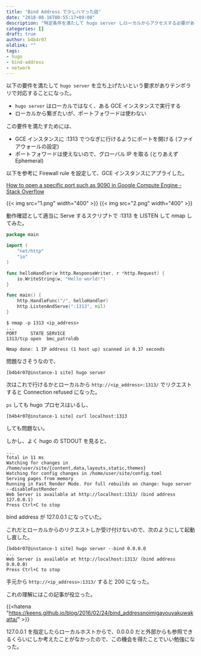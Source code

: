 ```yaml
---
title: "Bind Address で少しハマった話"
date: "2018-08-16T00:55:17+09:00"
description: "特定条件を満たして hugo server しローカルからアクセスする必要がありその際に bind address でハマった"
categories: []
draft: true
author: b4b4r07
oldlink: ""
tags:
- hugo
- bind-address
- network
---
```


以下の要件を満たして `hugo server` を立ち上げたいという要求がありテンポラリで対応することになった。

- `hugo server` はローカルではなく、ある GCE インスタンスで実行する
- ローカルから繋ぎたいが、ポートフォワードは使わない

この要件を満たすためには、

- GCE インスタンスに :1313 でつなぎに行けるようにポートを開ける (ファイアウォールの設定)
- ポートフォワードは使えないので、グローバル IP を取る (とりあえず Ephemeral)

以下を参考に Firewall rule を設定して、GCE インスタンスにアプライした。

[How to open a specific port such as 9090 in Google Compute Engine - Stack Overflow](https://stackoverflow.com/questions/21065922/how-to-open-a-specific-port-such-as-9090-in-google-compute-engine)

{{< img src="1.png" width="400" >}}
{{< img src="2.png" width="400" >}}

動作確認として適当に Serve するスクリプトで :1313 を LISTEN して nmap してみた。

```go
package main

import (
	"net/http"
	"io"
)

func helloHandler(w http.ResponseWriter, r *http.Request) {
	io.WriteString(w, "Hello world!")
}

func main() {
	http.HandleFunc("/", helloHandler)
	http.ListenAndServe(":1313", nil)
}
```

```console
$ nmap -p 1313 <ip_address>
...
PORT     STATE SERVICE
1313/tcp open  bmc_patroldb

Nmap done: 1 IP address (1 host up) scanned in 0.37 seconds
```

問題なさそうなので、

```console
[b4b4r07@instance-1 site] hugo server
```

次はこれで行けるかとローカルから `http://<ip_address>:1313/` でリクエストすると Connection refused になった。

`ps` しても hugo プロセスはいるし、

```console
[b4b4r07@instance-1 site] curl localhost:1313
```

しても問題ない。

しかし、よく hugo の STDOUT を見ると、

```console
...
Total in 11 ms
Watching for changes in /home/user/site/{content,data,layouts,static,themes}
Watching for config changes in /home/user/site/config.toml
Serving pages from memory
Running in Fast Render Mode. For full rebuilds on change: hugo server --disableFastRender
Web Server is available at http://localhost:1313/ (bind address 127.0.0.1)
Press Ctrl+C to stop
```

bind address が 127.0.0.1 になっていた。

これだとローカルからのリクエストしか受け付けないので、次のようにして起動し直した。

```console
[b4b4r07@instance-1 site] hugo server --bind 0.0.0.0
...
Web Server is available at http://localhost:1313/ (bind address 0.0.0.0)
Press Ctrl+C to stop
```

手元から `http://<ip_address>:1313/` すると 200 になった。

これの理解にはこの記事が役立った。

{{<hatena "https://keens.github.io/blog/2016/02/24/bind_addressnoimigayouyakuwakatta/" >}}

127.0.0.1 を指定したらローカルホストからで、0.0.0.0 だと外部からも参照できるくらいにしか考えたことがなかったので、この機会を得たことでいい勉強になった。
